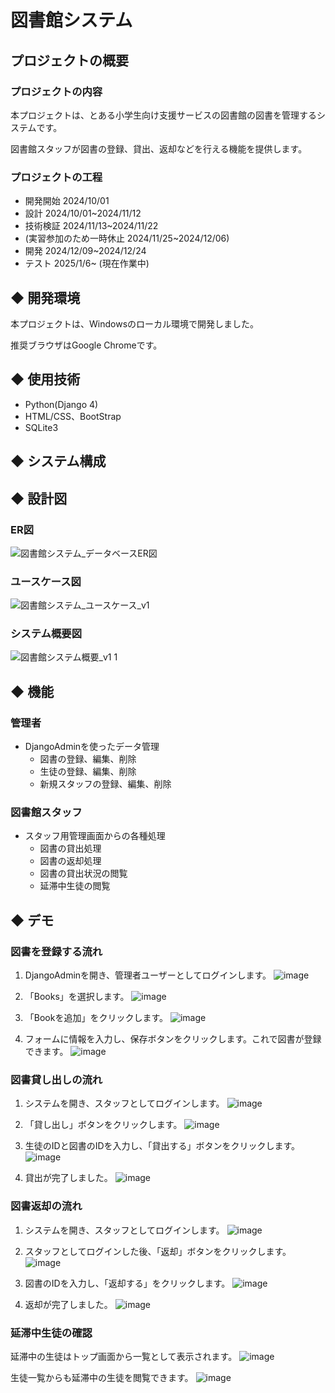 # 図書館システム

## プロジェクトの概要

### プロジェクトの内容

本プロジェクトは、とある小学生向け支援サービスの図書館の図書を管理するシステムです。

図書館スタッフが図書の登録、貸出、返却などを行える機能を提供します。

### プロジェクトの工程

- 開発開始 2024/10/01
- 設計 2024/10/01~2024/11/12
- 技術検証 2024/11/13~2024/11/22
- (実習参加のため一時休止 2024/11/25~2024/12/06)
- 開発 2024/12/09~2024/12/24
- テスト 2025/1/6~ (現在作業中)

## ◆ 開発環境

本プロジェクトは、Windowsのローカル環境で開発しました。

推奨ブラウザはGoogle Chromeです。

## ◆ 使用技術
- Python(Django 4)
- HTML/CSS、BootStrap
- SQLite3

## ◆ システム構成

## ◆ 設計図

### ER図
![図書館システム_データベースER図](https://github.com/user-attachments/assets/f52bd8b0-51c6-4973-8cc7-4ee99faf875e)

### ユースケース図
![図書館システム_ユースケース_v1](https://github.com/user-attachments/assets/e8cbdbbc-c3c1-47ba-aff8-84dca04b8c2c)

### システム概要図
![図書館システム概要_v1 1](https://github.com/user-attachments/assets/ce5d7d64-70b7-4efa-81ec-ec62dcdc50e5)

## ◆ 機能

### 管理者
- DjangoAdminを使ったデータ管理
  - 図書の登録、編集、削除
  - 生徒の登録、編集、削除
  - 新規スタッフの登録、編集、削除

### 図書館スタッフ
- スタッフ用管理画面からの各種処理
  - 図書の貸出処理
  - 図書の返却処理
  - 図書の貸出状況の閲覧
  - 延滞中生徒の閲覧

## ◆ デモ

### 図書を登録する流れ

1. DjangoAdminを開き、管理者ユーザーとしてログインします。
![image](https://github.com/user-attachments/assets/26bee8da-7d9c-4e55-a878-85589a0753e7)

2. 「Books」を選択します。
![image](https://github.com/user-attachments/assets/b1914c36-d566-417b-af56-d52e00295f0f)

3. 「Bookを追加」をクリックします。
![image](https://github.com/user-attachments/assets/05e203df-7c83-4af5-9624-0fdd8bc5e4fc)

4. フォームに情報を入力し、保存ボタンをクリックします。これで図書が登録できます。
![image](https://github.com/user-attachments/assets/9bd40a09-1aeb-4ae9-baa5-68e469f154e0)


### 図書貸し出しの流れ

1. システムを開き、スタッフとしてログインします。
![image](https://github.com/user-attachments/assets/a65a35a9-39a7-4231-b28a-1103faca5b78)

2. 「貸し出し」ボタンをクリックします。
![image](https://github.com/user-attachments/assets/f76f40ea-dafc-4e88-a0e7-9d0ef49c288a)

3. 生徒のIDと図書のIDを入力し、「貸出する」ボタンをクリックします。
![image](https://github.com/user-attachments/assets/dd072388-c8c7-4516-8907-dbef974ca5a0)

4. 貸出が完了しました。
![image](https://github.com/user-attachments/assets/6bad25b7-780b-45ea-afac-918435e7b7df)


### 図書返却の流れ

1. システムを開き、スタッフとしてログインします。
![image](https://github.com/user-attachments/assets/a65a35a9-39a7-4231-b28a-1103faca5b78)

2. スタッフとしてログインした後、「返却」ボタンをクリックします。
![image](https://github.com/user-attachments/assets/f76f40ea-dafc-4e88-a0e7-9d0ef49c288a)

3. 図書のIDを入力し、「返却する」をクリックします。
![image](https://github.com/user-attachments/assets/ad921946-c6f8-433b-b28f-fc866924cd68)

4. 返却が完了しました。
![image](https://github.com/user-attachments/assets/764b5e62-c781-4164-aeee-82eef917ee62)


### 延滞中生徒の確認

延滞中の生徒はトップ画面から一覧として表示されます。
![image](https://github.com/user-attachments/assets/affdbfdd-dc47-4e4b-86a8-96c8beec0f5b)

生徒一覧からも延滞中の生徒を閲覧できます。
![image](https://github.com/user-attachments/assets/a28ceacd-0510-400c-9043-bc728831a2e0)
